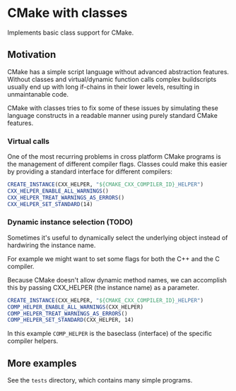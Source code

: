 CMake with classes
===

Implements basic class support for CMake.

Motivation
---

CMake has a simple script language without advanced abstraction features. 
Without classes and virtual/dynamic function calls complex buildscripts usually end up with long if-chains in their lower levels, resulting in unmaintanable code.

CMake with classes tries to fix some of these issues by simulating these language constructs in a readable manner using purely standard CMake features.

### Virtual calls

One of the most recurring problems in cross platform CMake programs is the management of different compiler flags. 
Classes could make this easier by providing a standard interface for different compilers:

```cmake
CREATE_INSTANCE(CXX_HELPER, "${CMAKE_CXX_COMPILER_ID}_HELPER")
CXX_HELPER_ENABLE_ALL_WARNINGS()
CXX_HELPER_TREAT_WARNINGS_AS_ERRORS()
CXX_HELPER_SET_STANDARD(14)
```

### Dynamic instance selection (TODO)

Sometimes it's useful to dynamically select the underlying object instead of hardwiring the instance name.

For example we might want to set some flags for both the C++ and the C compiler.

Because CMake doesn't allow dynamic method names, we can accomplish this by passing CXX_HELPER (the instance name) as a parameter.

```cmake
CREATE_INSTANCE(CXX_HELPER, "${CMAKE_CXX_COMPILER_ID}_HELPER")
COMP_HELPER_ENABLE_ALL_WARNINGS(CXX_HELPER)
COMP_HELPER_TREAT_WARNINGS_AS_ERRORS()
COMP_HELPER_SET_STANDARD(CXX_HELPER, 14)
```

In this example `COMP_HELPER` is the baseclass (interface) of the specific compiler helpers.

More examples
---

See the `tests` directory, which contains many simple programs.

